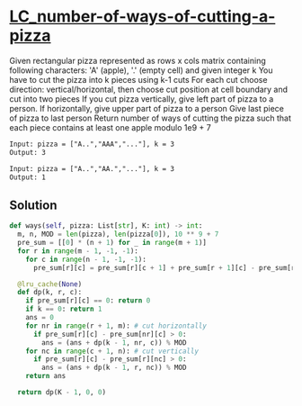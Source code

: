 # [LC_number-of-ways-of-cutting-a-pizza](https://leetcode.com/problems/number-of-ways-of-cutting-a-pizza)

Given rectangular pizza represented as rows x cols matrix containing following characters:
'A' (apple), '.' (empty cell) and given integer k You have to cut the pizza into k pieces using k-1 cuts
For each cut choose direction: vertical/horizontal, then choose cut position at cell boundary and cut into two pieces
If you cut pizza vertically, give left part of pizza to a person. If horizontally, give upper part of pizza to a person
Give last piece of pizza to last person
Return number of ways of cutting the pizza such that each piece contains at least one apple modulo 1e9 + 7

```txt
Input: pizza = ["A..","AAA","..."], k = 3
Output: 3

Input: pizza = ["A..","AA.","..."], k = 3
Output: 1
```

## Solution

```py
def ways(self, pizza: List[str], K: int) -> int:
  m, n, MOD = len(pizza), len(pizza[0]), 10 ** 9 + 7
  pre_sum = [[0] * (n + 1) for _ in range(m + 1)]
  for r in range(m - 1, -1, -1):
    for c in range(n - 1, -1, -1):
      pre_sum[r][c] = pre_sum[r][c + 1] + pre_sum[r + 1][c] - pre_sum[r + 1][c + 1] + (pizza[r][c] == 'A')

  @lru_cache(None)
  def dp(k, r, c):
    if pre_sum[r][c] == 0: return 0
    if k == 0: return 1
    ans = 0
    for nr in range(r + 1, m): # cut horizontally
      if pre_sum[r][c] - pre_sum[nr][c] > 0:
        ans = (ans + dp(k - 1, nr, c)) % MOD
    for nc in range(c + 1, n): # cut vertically
      if pre_sum[r][c] - pre_sum[r][nc] > 0:
        ans = (ans + dp(k - 1, r, nc)) % MOD
    return ans

  return dp(K - 1, 0, 0)
```
